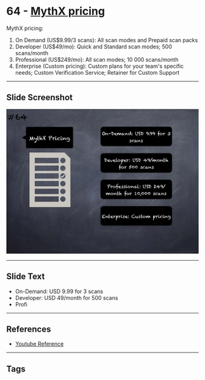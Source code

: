 
# 64 - [MythX pricing](./MythX%20pricing.md)

MythX pricing:

1.  On Demand (US$9.99/3 scans): All scan modes and Prepaid scan packs
2.  Developer (US$49/mo): Quick and Standard scan modes; 500 scans/month
3.  Professional (US$249/mo): All scan modes; 10 000 scans/month
4.  Enterprise (Custom pricing): Custom plans for your team's specific needs; Custom Verification Service; Retainer for Custom Support

___
## Slide Screenshot
![064.png](../../images/6.Audit%20Techniques%20and%20Tools%20101/064.png)
___
## Slide Text
- On-Demand: USD 9.99 for 3 scans
- Developer: USD 49/month for 500 scans
- Profi
___
## References
- [Youtube Reference](https://youtu.be/jZ81ebDJVe0?t=198)
___
## Tags
